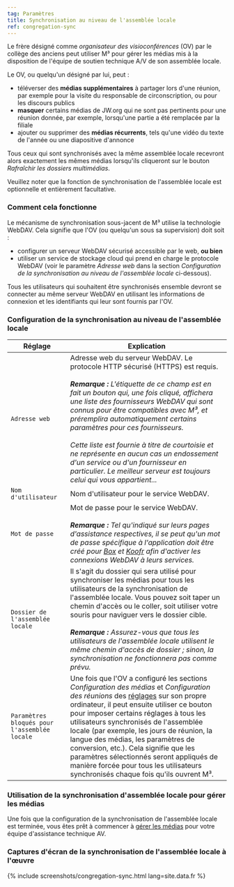 ```yaml
---
tag: Paramètres
title: Synchronisation au niveau de l'assemblée locale
ref: congregation-sync
---
```


Le frère désigné comme *organisateur des visioconférences* (OV) par le collège des anciens peut utiliser M³ pour gérer les médias mis à la disposition de l'équipe de soutien technique A/V de son assemblée locale.

Le OV, ou quelqu'un désigné par lui, peut :

- téléverser des **médias supplémentaires** à partager lors d'une réunion, par exemple pour la visite du responsable de circonscription, ou pour les discours publics
- **masquer** certains médias de JW.org qui ne sont pas pertinents pour une réunion donnée, par exemple, lorsqu'une partie a été remplacée par la filiale
- ajouter ou supprimer des **médias récurrents**, tels qu'une vidéo du texte de l'année ou une diapositive d'annonce

Tous ceux qui sont synchronisés avec la même assemblée locale recevront alors exactement les mêmes médias lorsqu'ils cliqueront sur le bouton *Rafraîchir les dossiers multimédias*.

Veuillez noter que la fonction de synchronisation de l'assemblée locale est optionnelle et entièrement facultative.

### Comment cela fonctionne

Le mécanisme de synchronisation sous-jacent de M³ utilise la technologie WebDAV. Cela signifie que l'OV (ou quelqu'un sous sa supervision) doit soit :

- configurer un serveur WebDAV sécurisé accessible par le web, **ou bien**
- utiliser un service de stockage cloud qui prend en charge le protocole WebDAV (voir le paramètre *Adresse web* dans la section *Configuration de la synchronisation au niveau de l'assemblée locale* ci-dessous).

Tous les utilisateurs qui souhaitent être synchronisés ensemble devront se connecter au même serveur WebDAV en utilisant les informations de connexion et les identifiants qui leur sont fournis par l'OV.

### Configuration de la synchronisation au niveau de l'assemblée locale

| Réglage | Explication |
| --- | --- |
| `Adresse web` | Adresse web du serveur WebDAV. Le protocole HTTP sécurisé (HTTPS) est requis. <br><br> ***Remarque :** L'étiquette de ce champ est en fait un bouton qui, une fois cliqué, affichera une liste des fournisseurs WebDAV qui sont connus pour être compatibles avec M³, et préremplira automatiquement certains paramètres pour ces fournisseurs. <br><br> Cette liste est fournie à titre de courtoisie et ne représente en aucun cas un endossement d'un service ou d'un fournisseur en particulier. Le meilleur serveur est toujours celui qui vous appartient...* |
| `Nom d'utilisateur` | Nom d'utilisateur pour le service WebDAV. |
| `Mot de passe` | Mot de passe pour le service WebDAV. <br><br> ***Remarque :** Tel qu'indiqué sur leurs pages d'assistance respectives, il se peut qu'un mot de passe spécifique à l'application doit être créé pour [Box](https://support.box.com/hc/en-us/articles/360043696414-WebDAV-with-Box) et [Koofr](https://koofr.eu/help/koofr_with_webdav/how-do-i-connect-a-service-to-koofr-through-webdav/) afin d'activer les connexions WebDAV à leurs services.* |
| `Dossier de l'assemblée locale` | Il s'agit du dossier qui sera utilisé pour synchroniser les médias pour tous les utilisateurs de la synchronisation de l'assemblée locale. Vous pouvez soit taper un chemin d'accès ou le coller, soit utiliser votre souris pour naviguer vers le dossier cible. <br><br> ***Remarque :** Assurez-vous que tous les utilisateurs de l'assemblée locale utilisent le même chemin d'accès de dossier ; sinon, la synchronisation ne fonctionnera pas comme prévu.* |
| `Paramètres bloqués pour l'assemblée locale` | Une fois que l'OV a configuré les sections *Configuration des médias* et *Configuration des réunions* des [réglages]({{page.lang}}/#configuration) sur son propre ordinateur, il peut ensuite utiliser ce bouton pour imposer certains réglages à tous les utilisateurs synchronisés de l'assemblée locale (par exemple, les jours de réunion, la langue des médias, les paramètres de conversion, etc.). Cela signifie que les paramètres sélectionnés seront appliqués de manière forcée pour tous les utilisateurs synchronisés chaque fois qu'ils ouvrent M³. |

### Utilisation de la synchronisation d'assemblée locale pour gérer les médias

Une fois que la configuration de la synchronisation de l'assemblée locale est terminée, vous êtes prêt à commencer à [gérer les médias]({{page.lang}}/#manage-media) pour votre équipe d'assistance technique AV.

### Captures d'écran de la synchronisation de l'assemblée locale à l'œuvre

{% include screenshots/congregation-sync.html lang=site.data.fr %}

